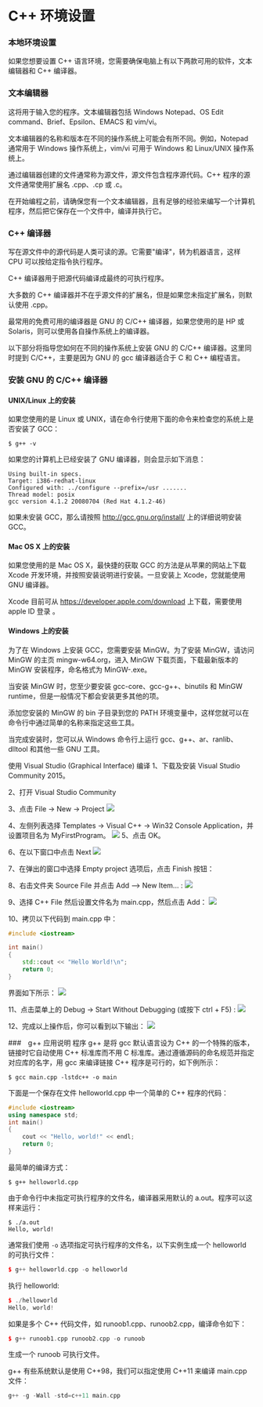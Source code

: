 # C++ 环境设置
### 本地环境设置
如果您想要设置 C++ 语言环境，您需要确保电脑上有以下两款可用的软件，文本编辑器和 C++ 编译器。

### 文本编辑器
这将用于输入您的程序。文本编辑器包括 Windows Notepad、OS Edit command、Brief、Epsilon、EMACS 和 vim/vi。

文本编辑器的名称和版本在不同的操作系统上可能会有所不同。例如，Notepad 通常用于 Windows 操作系统上，vim/vi 可用于 Windows 和 Linux/UNIX 操作系统上。

通过编辑器创建的文件通常称为源文件，源文件包含程序源代码。C++ 程序的源文件通常使用扩展名 .cpp、.cp 或 .c。

在开始编程之前，请确保您有一个文本编辑器，且有足够的经验来编写一个计算机程序，然后把它保存在一个文件中，编译并执行它。

### C++ 编译器
写在源文件中的源代码是人类可读的源。它需要"编译"，转为机器语言，这样 CPU 可以按给定指令执行程序。

C++ 编译器用于把源代码编译成最终的可执行程序。

大多数的 C++ 编译器并不在乎源文件的扩展名，但是如果您未指定扩展名，则默认使用 .cpp。

最常用的免费可用的编译器是 GNU 的 C/C++ 编译器，如果您使用的是 HP 或 Solaris，则可以使用各自操作系统上的编译器。

以下部分将指导您如何在不同的操作系统上安装 GNU 的 C/C++ 编译器。这里同时提到 C/C++，主要是因为 GNU 的 gcc 编译器适合于 C 和 C++ 编程语言。

### 安装 GNU 的 C/C++ 编译器
#### UNIX/Linux 上的安装
如果您使用的是 Linux 或 UNIX，请在命令行使用下面的命令来检查您的系统上是否安装了 GCC：
```
$ g++ -v
```
如果您的计算机上已经安装了 GNU 编译器，则会显示如下消息：
```
Using built-in specs.
Target: i386-redhat-linux
Configured with: ../configure --prefix=/usr .......
Thread model: posix
gcc version 4.1.2 20080704 (Red Hat 4.1.2-46)
```
如果未安装 GCC，那么请按照 http://gcc.gnu.org/install/ 上的详细说明安装 GCC。

#### Mac OS X 上的安装
如果您使用的是 Mac OS X，最快捷的获取 GCC 的方法是从苹果的网站上下载 Xcode 开发环境，并按照安装说明进行安装。一旦安装上 Xcode，您就能使用 GNU 编译器。

Xcode 目前可从 https://developer.apple.com/download 上下载，需要使用 apple ID 登录 。

#### Windows 上的安装
为了在 Windows 上安装 GCC，您需要安装 MinGW。为了安装 MinGW，请访问 MinGW 的主页 mingw-w64.org，进入 MinGW 下载页面，下载最新版本的 MinGW 安装程序，命名格式为 MinGW-<version>.exe。

当安装 MinGW 时，您至少要安装 gcc-core、gcc-g++、binutils 和 MinGW runtime，但是一般情况下都会安装更多其他的项。

添加您安装的 MinGW 的 bin 子目录到您的 PATH 环境变量中，这样您就可以在命令行中通过简单的名称来指定这些工具。

当完成安装时，您可以从 Windows 命令行上运行 gcc、g++、ar、ranlib、dlltool 和其他一些 GNU 工具。

使用 Visual Studio (Graphical Interface) 编译
1、下载及安装 Visual Studio Community 2015。

2、打开 Visual Studio Community

3、点击 File -> New -> Project
![](./imgs/1.png)


4、左侧列表选择 Templates -> Visual C++ -> Win32 Console Application，并设置项目名为 MyFirstProgram。
![](./imgs/2.png)
5、点击 OK。

6、在以下窗口中点击 Next
![](./imgs/3.png)

7、在弹出的窗口中选择 Empty project 选项后，点击 Finish 按钮：

8、右击文件夹 Source File 并点击 Add --> New Item... :
![](./imgs/4.png)

9、选择 C++ File 然后设置文件名为 main.cpp，然后点击 Add：
![](./imgs/5.png)


10、拷贝以下代码到 main.cpp 中：
```C++
#include <iostream>

int main()
{
    std::cout << "Hello World!\n";
    return 0;
}
```
界面如下所示：
![](./imgs/6.png)


11、点击菜单上的 Debug -> Start Without Debugging (或按下 ctrl + F5) :
![](./imgs/7.png)


12、完成以上操作后，你可以看到以下输出：
![](./imgs/8.png)

###　g++ 应用说明
程序 g++ 是将 gcc 默认语言设为 C++ 的一个特殊的版本，链接时它自动使用 C++ 标准库而不用 C 标准库。通过遵循源码的命名规范并指定对应库的名字，用 gcc 来编译链接 C++ 程序是可行的，如下例所示：
```
$ gcc main.cpp -lstdc++ -o main
```
下面是一个保存在文件 helloworld.cpp 中一个简单的 C++ 程序的代码：
```C++
#include <iostream>
using namespace std;
int main()
{
    cout << "Hello, world!" << endl;
    return 0;
}
```
最简单的编译方式：
```
$ g++ helloworld.cpp
```
由于命令行中未指定可执行程序的文件名，编译器采用默认的 a.out。程序可以这样来运行：
```
$ ./a.out
Hello, world!
```
通常我们使用 `-o` 选项指定可执行程序的文件名，以下实例生成一个 helloworld 的可执行文件：
```C++
$ g++ helloworld.cpp -o helloworld
```
执行 helloworld:
```C++
$ ./helloworld
Hello, world!
```
如果是多个 C++ 代码文件，如 runoob1.cpp、runoob2.cpp，编译命令如下：
```C++
$ g++ runoob1.cpp runoob2.cpp -o runoob
```
生成一个 runoob 可执行文件。

g++ 有些系统默认是使用 C++98，我们可以指定使用 C++11 来编译 main.cpp 文件：
```C++
g++ -g -Wall -std=c++11 main.cpp
```